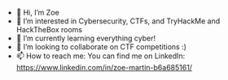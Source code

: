- 👋 Hi, I’m Zoe
- 👀 I’m interested in Cybersecurity, CTFs, and TryHackMe and HackTheBox rooms
- 🌱 I’m currently learning everything cyber!
- 💞️ I’m looking to collaborate on CTF competitions :)
- 📫 How to reach me: You can find me on LinkedIn: https://www.linkedin.com/in/zoe-martin-b6a685161/

<!---
zrmartin71/zrmartin71 is a ✨ special ✨ repository because its `README.md` (this file) appears on your GitHub profile.
You can click the Preview link to take a look at your changes.
--->
